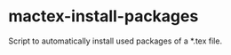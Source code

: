 mactex-install-packages
=======================

Script to automatically install used packages of a *.tex file.

